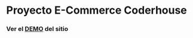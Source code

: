 # Proyecto E-Commerce Coderhouse

### Ver el [DEMO](https://manufdev.github.io/CODERHOUSE-Javascript/) del sitio